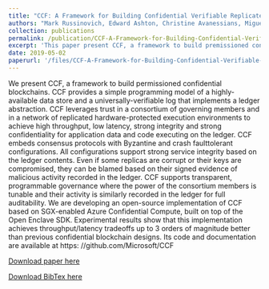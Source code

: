 ```yaml
---
title: "CCF: A Framework for Building Confidential Verifiable Replicated Services"
authors: "Mark Russinovich, Edward Ashton, Christine Avanessians, Miguel Castro, Amaury Chamayou, Sylvan Clebsch, Manuel Costa, Cedric Fournet, Matthew Kerner, Sid Krishna, Julien Maffre, Thomas Moscibroda, Kartik Nayak, Olga Ohrimenko, Felix Schuster, Roy Schuster, <b>Alex Shamis</b>, Olga Vrousgou, Christoph M. Wintersteiger"
collection: publications
permalink: /publication/CCF-A-Framework-for-Building-Confidential-Verifiable-Replicated-Services
excerpt: 'This paper present CCF, a framework to build premissioned confidential blockchains. CCF provides a simple programming model of a highly-available data store and a universally-verifiable log that implements a ledger abstraction. CCF leverages trust in a consortium of governing members and in a network of replicated hardware-protected execution environments to achieve high throughput, low latency, strong integrity and strong confidentiality for application data and code executing on the ledger'
date: 2019-05-02
paperurl: '/files/CCF-A-Framework-for-Building-Confidential-Verifiable-Replicated-Services.pdf'
---
```


We present CCF, a framework to build permissioned confidential blockchains. CCF provides a simple programming model of a highly-available data store and a universally-verifiable log that implements a ledger abstraction. CCF leverages trust in a consortium of governing members and in a network of replicated hardware-protected execution environments to achieve high throughput, low latency, strong integrity and strong confidentiality for application data and code executing on the ledger.  CCF embeds consensus protocols with Byzantine and crash faulttolerant configurations. All configurations support strong service integrity based on the ledger contents. Even if some replicas are corrupt or their keys are compromised, they can be blamed based on their signed evidence of malicious activity recorded in the ledger. CCF supports transparent, programmable governance where the power of the consortium members is tunable and their activity is similarly recorded in the ledger for full auditability.  We are developing an open-source implementation of CCF based on SGX-enabled Azure Confidential Compute, built on top of the Open Enclave SDK. Experimental results show that this implementation achieves throughput/latency tradeoffs up to 3 orders of magnitude better than previous confidential blockchain designs. Its code and documentation are available at https: //github.com/Microsoft/CCF

[Download paper here](/files/CCF-A-Framework-for-Building-Confidential-Verifiable-Replicated-Services.pdf)

[Download BibTex here](/files/CCF-A-Framework-for-Building-Confidential-Verifiable-Replicated-Services.bib)
